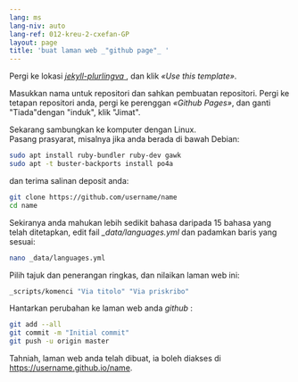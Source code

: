 ```yaml
---
lang: ms
lang-niv: auto
lang-ref: 012-kreu-2-cxefan-GP
layout: page
title: 'buat laman web _"github page"_ '
---
```


Pergi ke lokasi [ _jekyll-plurlingva_ ](https://github.com/jmichault/jekyll-plurlingva), dan klik _«Use this template»_.

Masukkan nama untuk repositori dan sahkan pembuatan repositori.
Pergi ke tetapan repositori anda, pergi ke perenggan _«Github Pages»_, dan ganti "Tiada"dengan "induk", klik "Jimat".

Sekarang sambungkan ke komputer dengan Linux.  
Pasang prasyarat, misalnya jika anda berada di bawah Debian:
```bash
sudo apt install ruby-bundler ruby-dev gawk
sudo apt -t buster-backports install po4a
```

dan terima salinan deposit anda:
```bash
git clone https://github.com/username/name
cd name
```

Sekiranya anda mahukan lebih sedikit bahasa daripada 15 bahasa yang telah ditetapkan, edit fail _\_data/languages.yml_ dan padamkan baris yang sesuai:
```bash
nano _data/languages.yml
```

Pilih tajuk dan penerangan ringkas, dan nilaikan laman web ini:
```bash
_scripts/komenci "Via titolo" "Via priskribo"
```

Hantarkan perubahan ke laman web anda _github_ :
```bash
git add --all
git commit -m "Initial commit"
git push -u origin master
```

Tahniah, laman web anda telah dibuat, ia boleh diakses di https://username.github.io/name.

